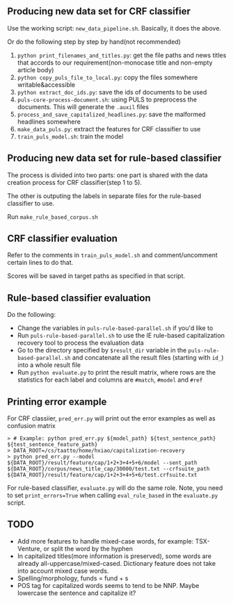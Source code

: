 
## Producing new data set for CRF classifier

Use the working script: `new_data_pipeline.sh`. Basically, it does the above.

Or do the following step by step by hand(not recommended)

1. `python print_filenames_and_titles.py`: get the file paths and news titles that accords to our requirement(non-monocase title and non-empty article body)
2. `python copy_puls_file_to_local.py`: copy the files somewhere writable&accessible
3. `python extract_doc_ids.py`: save the ids of documents to be used
4. `puls-core-process-document.sh`: using PULS to preprocess the documents. This will generate the `.auxil` files
5. `process_and_save_capitalized_headlines.py`: save the malformed headlines somewhere
6. `make_data_puls.py`: extract the features for CRF classifier to use
7. `train_puls_model.sh`: train the model

## Producing new data set for rule-based classifier

The process is divided into two parts: one part is shared with the data creation process for CRF classifier(step 1 to 5).

The other is outputing the labels in separate files for the rule-based classifier to use.

Run `make_rule_based_corpus.sh`


## CRF classifier evaluation

Refer to the comments in `train_puls_model.sh` and comment/uncomment certain lines to do that.

Scores will be saved in target paths as specified in that script.


## Rule-based classifier evaluation

Do the following:

- Change the variables in `puls-rule-based-parallel.sh` if you'd like to
- Run `puls-rule-based-parallel.sh` to use the IE rule-based capitalization recovery tool to process the evaluation data
- Go to the directory specified by `$result_dir` variable in the `puls-rule-based-parallel.sh` and concatenate all the result files (starting with `id_`) into a whole result file
- Run `python evaluate.py` to print the result matrix, where rows are the statistics for each label and columns are `#match`, `#model` and `#ref`

## 

## Printing error example

For CRF classiier, `pred_err.py` will print out the error examples as well as confusion matrix

    > # Example: python pred_err.py ${model_path} ${test_sentence_path} ${test_sentence_feature_path}
	> DATA_ROOT=/cs/taatto/home/hxiao/capitalization-recovery
    > python pred_err.py --model ${DATA_ROOT}/result/feature/cap/1+2+3+4+5+6/model --sent_path ${DATA_ROOT}/corpus/news_title_cap/30000/test.txt --crfsuite_path ${DATA_ROOT}/result/feature/cap/1+2+3+4+5+6/test.crfsuite.txt

For rule-based classifier, `evaluate.py` will do the same role. Note, you need to set `print_errors=True` when  calling `eval_rule_based` in the `evaluate.py` script.


## TODO
- Add more features to handle mixed-case words, for example: TSX-Venture, or split the word by the hyphen
- In capitalized titles(more information is preserved), some words are already all-uppercase/mixed-cased. Dictionary feature does not take into account mixed case words.
- Spelling/morphology, funds = fund + s
- POS tag for capitalized words seems to tend to be NNP. Maybe lowercase the sentence and capitalize it?
